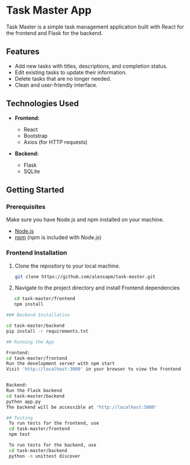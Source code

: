 # Task Master App

Task Master is a simple task management application built with React for the frontend and Flask for the backend.

## Features

- Add new tasks with titles, descriptions, and completion status.
- Edit existing tasks to update their information.
- Delete tasks that are no longer needed.
- Clean and user-friendly interface.

## Technologies Used

- **Frontend:**
  - React
  - Bootstrap
  - Axios (for HTTP requests)

- **Backend:**
  - Flask
  - SQLite

## Getting Started

### Prerequisites

Make sure you have Node.js and npm installed on your machine.

- [Node.js](https://nodejs.org/)
- [npm](https://www.npmjs.com/) (npm is included with Node.js)

### Frontend Installation

1. Clone the repository to your local machine.

   ```bash
   git clone https://github.com/alessapm/task-master.git

2. Navigate to the project directory and install Frontend dependencies
```bash
   cd task-master/frontend
   npm install

### Backend Installation

cd task-master/backend
pip install -r requirements.txt

## Running the App

Frontend:
cd task-master/frontend
Run the development server with npm start
Visit 'http://localhost:3000' in your browser to view the frontend


Backend:
Run the Flask backend 
cd task-master/backend
python app.py
The backend will be accessible at 'http://localhost:5000'

## Testing
 To run tests for the frontend, use
 cd task-master/frontend
 npm test

 To run tests for the backend, use
 cd task-master/backend
 python -m unittest discover

 